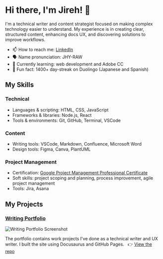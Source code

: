 # Hi there, I'm Jireh! 👋

I'm a technical writer and content strategist focused on making complex technology easier to understand. My experience is in creating clear, structured content, enhancing docs UX, and discovering solutions to improve workflows.

- 📫 How to reach me: [LinkedIn](https://www.linkedin.com/in/jirehkang/)
- 🗣️ Name pronunciation: JHY-RAW 
- 🌱 Currently learning: web development and Adobe CC
- 🦉 Fun fact: 1400+ day-streak on Duolingo (Japanese and Spanish) 

## My Skills

### Technical 

- Languages & scripting: HTML, CSS, JavaScript
- Frameworks & libraries: Node.js, React
- Tools & environments: Git, GitHub, Terminal, VSCode

### Content

- Writing tools: VSCode, Markdown, Confluence, Microsoft Word
- Design tools: Figma, Canva, PlantUML

### Project Management

- Certification: [Google Project Management Professional Certificate](https://www.credly.com/badges/6a9d576c-43dd-4573-a667-4fd4b3bb01d9/linked_in_profile)
- Soft skills: project scoping and planning, process improvement, agile project management
- Tools: Jira, Asana

## My Projects 

### [Writing Portfolio](https://jirehkang.github.io/writing-portfolio/)

![Writing Portfolio Screenshot](writing-portfolio-screenshot.png)

The portfolio contains work projects I've done as a technical writer and UX writer. I built the site using Docusaurus and GitHub Pages. &nbsp; 👉 [View the repo](https://github.com/jirehkang/writing-portfolio)
